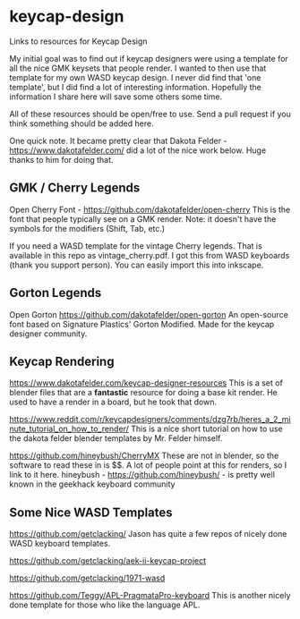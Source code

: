 # keycap-design
Links to resources for Keycap Design


My initial goal was to find out if keycap designers were using a template for all the nice GMK keysets that people render.
I wanted to then use that template for my own WASD keycap design. I never did find that 'one template', but I did find a lot of
interesting information. Hopefully the information I share here will save some others some time.

All of these resources should be open/free to use. Send a pull request if you think something should be added here.

One quick note. It became pretty clear that Dakota Felder - https://www.dakotafelder.com/ did a lot of the nice work below.
Huge thanks to him for doing that.

## GMK / Cherry Legends

Open Cherry Font - https://github.com/dakotafelder/open-cherry
This is the font that people typically see on a GMK render.
Note: it doesn't have the symbols for the modifiers (Shift, Tab, etc.)

If you need a WASD template for the vintage Cherry legends. That is available in this repo as
vintage_cherry.pdf. I got this from WASD keyboards (thank you support person). You can easily import this into inkscape.

## Gorton Legends

Open Gorton https://github.com/dakotafelder/open-gorton
An open-source font based on Signature Plastics' Gorton Modified. Made for the keycap designer community.


## Keycap Rendering

https://www.dakotafelder.com/keycap-designer-resources
This is a set of blender files that are a **fantastic** resource for doing a base kit render.
He used to have a render in a board, but he took that down.

https://www.reddit.com/r/keycapdesigners/comments/dzg7rb/heres_a_2_minute_tutorial_on_how_to_render/
This is a nice short tutorial on how to use the dakota felder blender templates by Mr. Felder himself.


https://github.com/hineybush/CherryMX
These are not in blender, so the software
to read these in is $$. A lot of people point at this for renders, so I link to it here.
hineybush - https://github.com/hineybush/ - is pretty well known in the geekhack keyboard community

## Some Nice WASD Templates

https://github.com/getclacking/
Jason has quite a few repos of nicely done WASD keyboard templates.

https://github.com/getclacking/aek-ii-keycap-project

https://github.com/getclacking/1971-wasd

https://github.com/Teggy/APL-PragmataPro-keyboard
This is another nicely done template for those who like the language APL.



